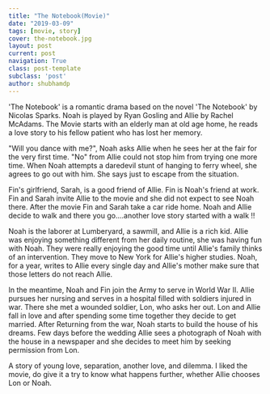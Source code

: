 ```yaml
---
title: "The Notebook(Movie)"
date: "2019-03-09"
tags: [movie, story]
cover: the-notebook.jpg
layout: post
current: post
navigation: True
class: post-template
subclass: 'post'
author: shubhamdp
---
```


'The Notebook' is a romantic drama based on the novel 'The Notebook' by Nicolas Sparks. Noah is played by Ryan Gosling and Allie by Rachel McAdams. The Movie starts with an elderly man at old age home, he reads a love story to his fellow patient who has lost her memory.

"Will you dance with me?", Noah asks Allie when he sees her at the fair for the very first time. "No" from Allie could not stop him from trying one more time. When Noah attempts a daredevil stunt of hanging to ferry wheel, she agrees to go out with him. She says just to escape from the situation.

Fin's girlfriend, Sarah, is a good friend of Allie. Fin is Noah's friend at work. Fin and Sarah invite Allie to the movie and she did not expect to see Noah there. After the movie Fin and Sarah take a car ride home. Noah and Allie decide to walk and there you go....another love story started with a walk !!

Noah is the laborer at Lumberyard, a sawmill, and Allie is a rich kid. Allie was enjoying something different from her daily routine, she was having fun with Noah. They were really enjoying the good time until Allie's family thinks of an intervention. They move to New York for Allie's higher studies. Noah, for a year, writes to Allie every single day and Allie's mother make sure that those letters do not reach Allie.

In the meantime, Noah and Fin join the Army to serve in World War II. Allie pursues her nursing and serves in a hospital filled with soldiers injured in war. There she met a wounded soldier, Lon, who asks her out. Lon and Allie fall in love and after spending some time together they decide to get married. After Returning from the war, Noah starts to build the house of his dreams. Few days before the wedding Allie sees a photograph of Noah with the house in a newspaper and she decides to meet him by seeking permission from Lon.

A story of young love, separation, another love, and dilemma. I liked the movie, do give it a try to know what happens further, whether Allie chooses Lon or Noah.

